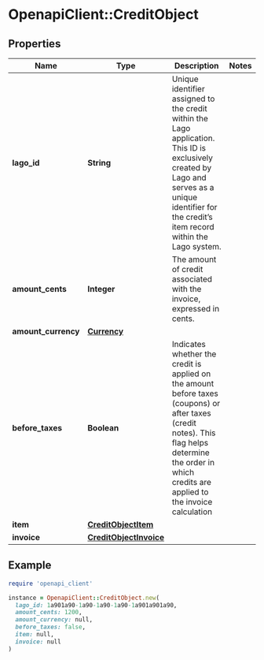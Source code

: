 # OpenapiClient::CreditObject

## Properties

| Name | Type | Description | Notes |
| ---- | ---- | ----------- | ----- |
| **lago_id** | **String** | Unique identifier assigned to the credit within the Lago application. This ID is exclusively created by Lago and serves as a unique identifier for the credit’s item record within the Lago system. |  |
| **amount_cents** | **Integer** | The amount of credit associated with the invoice, expressed in cents. |  |
| **amount_currency** | [**Currency**](Currency.md) |  |  |
| **before_taxes** | **Boolean** | Indicates whether the credit is applied on the amount before taxes (coupons) or after taxes (credit notes). This flag helps determine the order in which credits are applied to the invoice calculation |  |
| **item** | [**CreditObjectItem**](CreditObjectItem.md) |  |  |
| **invoice** | [**CreditObjectInvoice**](CreditObjectInvoice.md) |  |  |

## Example

```ruby
require 'openapi_client'

instance = OpenapiClient::CreditObject.new(
  lago_id: 1a901a90-1a90-1a90-1a90-1a901a901a90,
  amount_cents: 1200,
  amount_currency: null,
  before_taxes: false,
  item: null,
  invoice: null
)
```

